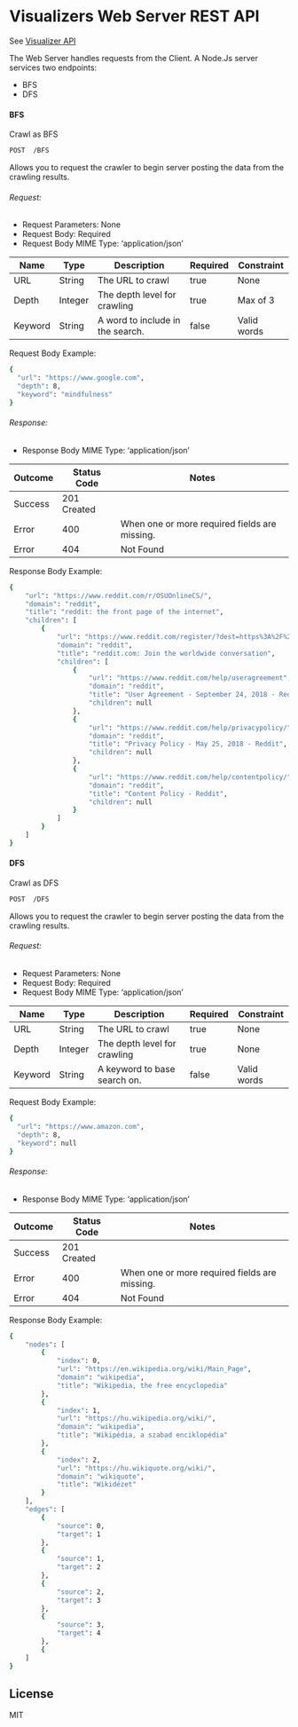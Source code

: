 # Visualizers Web Server REST API
See [Visualizer API](https://visualizers-rest-api.appspot.com)

The Web Server handles requests from the Client. A Node.Js server services two endpoints:
- BFS
- DFS

#### BFS
Crawl as BFS
```sh
POST  /BFS
```
Allows you to request the crawler to begin server posting the data from the crawling results.
###### Request:
- Request Parameters: None
- Request Body: Required
- Request Body MIME Type: ‘application/json’


| Name | Type | Description | Required | Constraint |
| ------ | ------ | ------ | ------ | ------ |
| URL | String | The URL to crawl | true | None |
| Depth | Integer | The depth level for crawling | true | Max of 3 |
| Keyword | String | A word to include in the search. | false | Valid words |

Request Body Example:
```sh
{
  "url": "https://www.google.com",
  "depth": 8,
  "keyword": "mindfulness"
}
```

###### Response:
- Response Body MIME Type: ‘application/json’

| Outcome | Status Code | Notes |
| ------ | ------ | ------ |
| Success | 201 Created |
| Error | 400 | When one or more required fields are missing. |
| Error | 404 | Not Found |

Response Body Example:
```sh
{
    "url": "https://www.reddit.com/r/OSUOnlineCS/",
    "domain": "reddit",
    "title": "reddit: the front page of the internet",
    "children": [
        {
            "url": "https://www.reddit.com/register/?dest=https%3A%2F%2Fwww.reddit.com%2Fr%2FOSUOnlineCS%2F",
            "domain": "reddit",
            "title": "reddit.com: Join the worldwide conversation",
            "children": [
                {
                    "url": "https://www.reddit.com/help/useragreement",
                    "domain": "reddit",
                    "title": "User Agreement - September 24, 2018 - Reddit",
                    "children": null
                },
                {
                    "url": "https://www.reddit.com/help/privacypolicy/",
                    "domain": "reddit",
                    "title": "Privacy Policy - May 25, 2018 - Reddit",
                    "children": null
                },
                {
                    "url": "https://www.reddit.com/help/contentpolicy/",
                    "domain": "reddit",
                    "title": "Content Policy - Reddit",
                    "children": null
                }
            ]
        }
    ]
}
```

#### DFS
Crawl as DFS
```sh
POST  /DFS
```
Allows you to request the crawler to begin server posting the data from the crawling results.
###### Request:
- Request Parameters: None
- Request Body: Required
- Request Body MIME Type: ‘application/json’

| Name | Type | Description | Required | Constraint |
| ------ | ------ | ------ | ------ | ------ |
| URL | String | The URL to crawl | true | None
| Depth | Integer | The depth level for crawling | true | None
| Keyword | String | A keyword to base search on. | false | Valid words |

Request Body Example:
```sh
{
  "url": "https://www.amazon.com",
  "depth": 8,
  "keyword": null
}
```

###### Response:
- Response Body MIME Type: ‘application/json’

| Outcome | Status Code | Notes |
| ------ | ------ | ------ |
| Success | 201 Created |
| Error | 400 | When one or more required fields are missing. |
| Error | 404 | Not Found |


Response Body Example:
```sh
{
    "nodes": [
        {
            "index": 0,
            "url": "https://en.wikipedia.org/wiki/Main_Page",
            "domain": "wikipedia",
            "title": "Wikipedia, the free encyclopedia"
        },
        {
            "index": 1,
            "url": "https://hu.wikipedia.org/wiki/",
            "domain": "wikipedia",
            "title": "Wikipédia, a szabad enciklopédia"
        },
        {
            "index": 2,
            "url": "https://hu.wikiquote.org/wiki/",
            "domain": "wikiquote",
            "title": "Wikidézet"
        }
    ],
    "edges": [
        {
            "source": 0,
            "target": 1
        },
        {
            "source": 1,
            "target": 2
        },
        {
            "source": 2,
            "target": 3
        },
        {
            "source": 3,
            "target": 4
        },
        {
    ]
}
```

License
----
MIT
